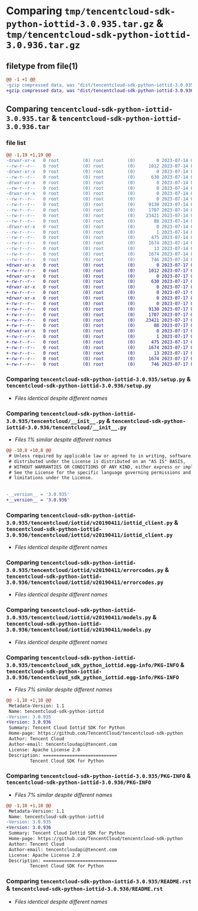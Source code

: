 # Comparing `tmp/tencentcloud-sdk-python-iottid-3.0.935.tar.gz` & `tmp/tencentcloud-sdk-python-iottid-3.0.936.tar.gz`

## filetype from file(1)

```diff
@@ -1 +1 @@
-gzip compressed data, was "dist/tencentcloud-sdk-python-iottid-3.0.935.tar", last modified: Fri Jul 14 00:32:48 2023, max compression
+gzip compressed data, was "dist/tencentcloud-sdk-python-iottid-3.0.936.tar", last modified: Mon Jul 17 00:27:04 2023, max compression
```

## Comparing `tencentcloud-sdk-python-iottid-3.0.935.tar` & `tencentcloud-sdk-python-iottid-3.0.936.tar`

### file list

```diff
@@ -1,19 +1,19 @@
-drwxr-xr-x   0 root         (0) root         (0)        0 2023-07-14 00:32:48.000000 tencentcloud-sdk-python-iottid-3.0.935/
--rw-r--r--   0 root         (0) root         (0)     1012 2023-07-14 00:32:48.000000 tencentcloud-sdk-python-iottid-3.0.935/setup.py
-drwxr-xr-x   0 root         (0) root         (0)        0 2023-07-14 00:32:48.000000 tencentcloud-sdk-python-iottid-3.0.935/tencentcloud/
--rw-r--r--   0 root         (0) root         (0)      630 2023-07-14 00:32:48.000000 tencentcloud-sdk-python-iottid-3.0.935/tencentcloud/__init__.py
-drwxr-xr-x   0 root         (0) root         (0)        0 2023-07-14 00:32:48.000000 tencentcloud-sdk-python-iottid-3.0.935/tencentcloud/iottid/
--rw-r--r--   0 root         (0) root         (0)        0 2023-07-14 00:32:48.000000 tencentcloud-sdk-python-iottid-3.0.935/tencentcloud/iottid/__init__.py
-drwxr-xr-x   0 root         (0) root         (0)        0 2023-07-14 00:32:48.000000 tencentcloud-sdk-python-iottid-3.0.935/tencentcloud/iottid/v20190411/
--rw-r--r--   0 root         (0) root         (0)        0 2023-07-14 00:32:48.000000 tencentcloud-sdk-python-iottid-3.0.935/tencentcloud/iottid/v20190411/__init__.py
--rw-r--r--   0 root         (0) root         (0)     9130 2023-07-14 00:32:48.000000 tencentcloud-sdk-python-iottid-3.0.935/tencentcloud/iottid/v20190411/iottid_client.py
--rw-r--r--   0 root         (0) root         (0)     1707 2023-07-14 00:32:48.000000 tencentcloud-sdk-python-iottid-3.0.935/tencentcloud/iottid/v20190411/errorcodes.py
--rw-r--r--   0 root         (0) root         (0)    23421 2023-07-14 00:32:48.000000 tencentcloud-sdk-python-iottid-3.0.935/tencentcloud/iottid/v20190411/models.py
--rw-r--r--   0 root         (0) root         (0)       88 2023-07-14 00:32:48.000000 tencentcloud-sdk-python-iottid-3.0.935/setup.cfg
-drwxr-xr-x   0 root         (0) root         (0)        0 2023-07-14 00:32:48.000000 tencentcloud-sdk-python-iottid-3.0.935/tencentcloud_sdk_python_iottid.egg-info/
--rw-r--r--   0 root         (0) root         (0)        1 2023-07-14 00:32:48.000000 tencentcloud-sdk-python-iottid-3.0.935/tencentcloud_sdk_python_iottid.egg-info/dependency_links.txt
--rw-r--r--   0 root         (0) root         (0)      475 2023-07-14 00:32:48.000000 tencentcloud-sdk-python-iottid-3.0.935/tencentcloud_sdk_python_iottid.egg-info/SOURCES.txt
--rw-r--r--   0 root         (0) root         (0)     1674 2023-07-14 00:32:48.000000 tencentcloud-sdk-python-iottid-3.0.935/tencentcloud_sdk_python_iottid.egg-info/PKG-INFO
--rw-r--r--   0 root         (0) root         (0)       13 2023-07-14 00:32:48.000000 tencentcloud-sdk-python-iottid-3.0.935/tencentcloud_sdk_python_iottid.egg-info/top_level.txt
--rw-r--r--   0 root         (0) root         (0)     1674 2023-07-14 00:32:48.000000 tencentcloud-sdk-python-iottid-3.0.935/PKG-INFO
--rw-r--r--   0 root         (0) root         (0)      746 2023-07-14 00:32:48.000000 tencentcloud-sdk-python-iottid-3.0.935/README.rst
+drwxr-xr-x   0 root         (0) root         (0)        0 2023-07-17 00:27:04.000000 tencentcloud-sdk-python-iottid-3.0.936/
+-rw-r--r--   0 root         (0) root         (0)     1012 2023-07-17 00:27:04.000000 tencentcloud-sdk-python-iottid-3.0.936/setup.py
+drwxr-xr-x   0 root         (0) root         (0)        0 2023-07-17 00:27:04.000000 tencentcloud-sdk-python-iottid-3.0.936/tencentcloud/
+-rw-r--r--   0 root         (0) root         (0)      630 2023-07-17 00:27:04.000000 tencentcloud-sdk-python-iottid-3.0.936/tencentcloud/__init__.py
+drwxr-xr-x   0 root         (0) root         (0)        0 2023-07-17 00:27:04.000000 tencentcloud-sdk-python-iottid-3.0.936/tencentcloud/iottid/
+-rw-r--r--   0 root         (0) root         (0)        0 2023-07-17 00:27:04.000000 tencentcloud-sdk-python-iottid-3.0.936/tencentcloud/iottid/__init__.py
+drwxr-xr-x   0 root         (0) root         (0)        0 2023-07-17 00:27:04.000000 tencentcloud-sdk-python-iottid-3.0.936/tencentcloud/iottid/v20190411/
+-rw-r--r--   0 root         (0) root         (0)        0 2023-07-17 00:27:04.000000 tencentcloud-sdk-python-iottid-3.0.936/tencentcloud/iottid/v20190411/__init__.py
+-rw-r--r--   0 root         (0) root         (0)     9130 2023-07-17 00:27:04.000000 tencentcloud-sdk-python-iottid-3.0.936/tencentcloud/iottid/v20190411/iottid_client.py
+-rw-r--r--   0 root         (0) root         (0)     1707 2023-07-17 00:27:04.000000 tencentcloud-sdk-python-iottid-3.0.936/tencentcloud/iottid/v20190411/errorcodes.py
+-rw-r--r--   0 root         (0) root         (0)    23421 2023-07-17 00:27:04.000000 tencentcloud-sdk-python-iottid-3.0.936/tencentcloud/iottid/v20190411/models.py
+-rw-r--r--   0 root         (0) root         (0)       88 2023-07-17 00:27:04.000000 tencentcloud-sdk-python-iottid-3.0.936/setup.cfg
+drwxr-xr-x   0 root         (0) root         (0)        0 2023-07-17 00:27:04.000000 tencentcloud-sdk-python-iottid-3.0.936/tencentcloud_sdk_python_iottid.egg-info/
+-rw-r--r--   0 root         (0) root         (0)        1 2023-07-17 00:27:04.000000 tencentcloud-sdk-python-iottid-3.0.936/tencentcloud_sdk_python_iottid.egg-info/dependency_links.txt
+-rw-r--r--   0 root         (0) root         (0)      475 2023-07-17 00:27:04.000000 tencentcloud-sdk-python-iottid-3.0.936/tencentcloud_sdk_python_iottid.egg-info/SOURCES.txt
+-rw-r--r--   0 root         (0) root         (0)     1674 2023-07-17 00:27:04.000000 tencentcloud-sdk-python-iottid-3.0.936/tencentcloud_sdk_python_iottid.egg-info/PKG-INFO
+-rw-r--r--   0 root         (0) root         (0)       13 2023-07-17 00:27:04.000000 tencentcloud-sdk-python-iottid-3.0.936/tencentcloud_sdk_python_iottid.egg-info/top_level.txt
+-rw-r--r--   0 root         (0) root         (0)     1674 2023-07-17 00:27:04.000000 tencentcloud-sdk-python-iottid-3.0.936/PKG-INFO
+-rw-r--r--   0 root         (0) root         (0)      746 2023-07-17 00:27:04.000000 tencentcloud-sdk-python-iottid-3.0.936/README.rst
```

### Comparing `tencentcloud-sdk-python-iottid-3.0.935/setup.py` & `tencentcloud-sdk-python-iottid-3.0.936/setup.py`

 * *Files identical despite different names*

### Comparing `tencentcloud-sdk-python-iottid-3.0.935/tencentcloud/__init__.py` & `tencentcloud-sdk-python-iottid-3.0.936/tencentcloud/__init__.py`

 * *Files 1% similar despite different names*

```diff
@@ -10,8 +10,8 @@
 # Unless required by applicable law or agreed to in writing, software
 # distributed under the License is distributed on an "AS IS" BASIS,
 # WITHOUT WARRANTIES OR CONDITIONS OF ANY KIND, either express or implied.
 # See the License for the specific language governing permissions and
 # limitations under the License.
 
 
-__version__ = '3.0.935'
+__version__ = '3.0.936'
```

### Comparing `tencentcloud-sdk-python-iottid-3.0.935/tencentcloud/iottid/v20190411/iottid_client.py` & `tencentcloud-sdk-python-iottid-3.0.936/tencentcloud/iottid/v20190411/iottid_client.py`

 * *Files identical despite different names*

### Comparing `tencentcloud-sdk-python-iottid-3.0.935/tencentcloud/iottid/v20190411/errorcodes.py` & `tencentcloud-sdk-python-iottid-3.0.936/tencentcloud/iottid/v20190411/errorcodes.py`

 * *Files identical despite different names*

### Comparing `tencentcloud-sdk-python-iottid-3.0.935/tencentcloud/iottid/v20190411/models.py` & `tencentcloud-sdk-python-iottid-3.0.936/tencentcloud/iottid/v20190411/models.py`

 * *Files identical despite different names*

### Comparing `tencentcloud-sdk-python-iottid-3.0.935/tencentcloud_sdk_python_iottid.egg-info/PKG-INFO` & `tencentcloud-sdk-python-iottid-3.0.936/tencentcloud_sdk_python_iottid.egg-info/PKG-INFO`

 * *Files 7% similar despite different names*

```diff
@@ -1,10 +1,10 @@
 Metadata-Version: 1.1
 Name: tencentcloud-sdk-python-iottid
-Version: 3.0.935
+Version: 3.0.936
 Summary: Tencent Cloud Iottid SDK for Python
 Home-page: https://github.com/TencentCloud/tencentcloud-sdk-python
 Author: Tencent Cloud
 Author-email: tencentcloudapi@tencent.com
 License: Apache License 2.0
 Description: ============================
         Tencent Cloud SDK for Python
```

### Comparing `tencentcloud-sdk-python-iottid-3.0.935/PKG-INFO` & `tencentcloud-sdk-python-iottid-3.0.936/PKG-INFO`

 * *Files 7% similar despite different names*

```diff
@@ -1,10 +1,10 @@
 Metadata-Version: 1.1
 Name: tencentcloud-sdk-python-iottid
-Version: 3.0.935
+Version: 3.0.936
 Summary: Tencent Cloud Iottid SDK for Python
 Home-page: https://github.com/TencentCloud/tencentcloud-sdk-python
 Author: Tencent Cloud
 Author-email: tencentcloudapi@tencent.com
 License: Apache License 2.0
 Description: ============================
         Tencent Cloud SDK for Python
```

### Comparing `tencentcloud-sdk-python-iottid-3.0.935/README.rst` & `tencentcloud-sdk-python-iottid-3.0.936/README.rst`

 * *Files identical despite different names*

